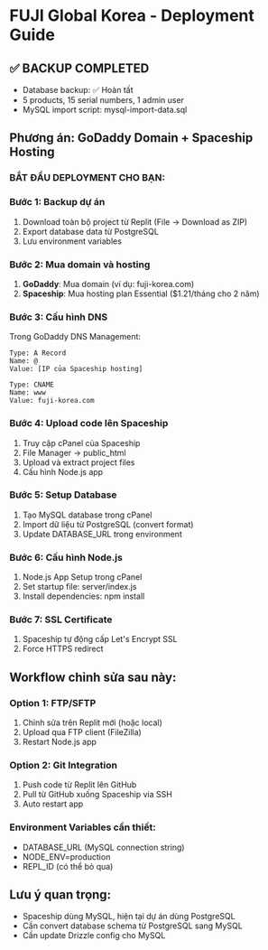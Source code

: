 # FUJI Global Korea - Deployment Guide

## ✅ BACKUP COMPLETED
- Database backup: ✅ Hoàn tất
- 5 products, 15 serial numbers, 1 admin user
- MySQL import script: mysql-import-data.sql

## Phương án: GoDaddy Domain + Spaceship Hosting

### BẮT ĐẦU DEPLOYMENT CHO BẠN:

### Bước 1: Backup dự án
1. Download toàn bộ project từ Replit (File → Download as ZIP)
2. Export database data từ PostgreSQL
3. Lưu environment variables

### Bước 2: Mua domain và hosting
1. **GoDaddy**: Mua domain (ví dụ: fuji-korea.com)
2. **Spaceship**: Mua hosting plan Essential ($1.21/tháng cho 2 năm)

### Bước 3: Cấu hình DNS
Trong GoDaddy DNS Management:
```
Type: A Record
Name: @
Value: [IP của Spaceship hosting]

Type: CNAME
Name: www
Value: fuji-korea.com
```

### Bước 4: Upload code lên Spaceship
1. Truy cập cPanel của Spaceship
2. File Manager → public_html
3. Upload và extract project files
4. Cấu hình Node.js app

### Bước 5: Setup Database
1. Tạo MySQL database trong cPanel
2. Import dữ liệu từ PostgreSQL (convert format)
3. Update DATABASE_URL trong environment

### Bước 6: Cấu hình Node.js
1. Node.js App Setup trong cPanel
2. Set startup file: server/index.js
3. Install dependencies: npm install

### Bước 7: SSL Certificate
1. Spaceship tự động cấp Let's Encrypt SSL
2. Force HTTPS redirect

## Workflow chỉnh sửa sau này:

### Option 1: FTP/SFTP
1. Chỉnh sửa trên Replit mới (hoặc local)
2. Upload qua FTP client (FileZilla)
3. Restart Node.js app

### Option 2: Git Integration
1. Push code từ Replit lên GitHub
2. Pull từ GitHub xuống Spaceship via SSH
3. Auto restart app

### Environment Variables cần thiết:
- DATABASE_URL (MySQL connection string)
- NODE_ENV=production
- REPL_ID (có thể bỏ qua)

## Lưu ý quan trọng:
- Spaceship dùng MySQL, hiện tại dự án dùng PostgreSQL
- Cần convert database schema từ PostgreSQL sang MySQL
- Cần update Drizzle config cho MySQL